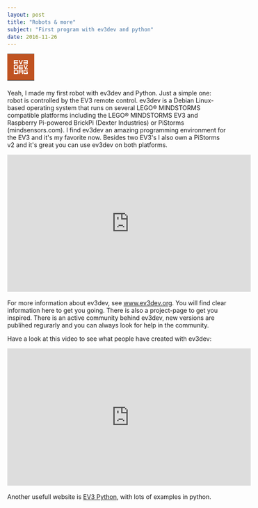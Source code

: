 ```yaml
---
layout: post
title: "Robots & more"
subject: "First program with ev3dev and python"
date: 2016-11-26
---
```


![ev3dev.org](/images/ev3dev-logo.png "ev3dev.org")<br><br>
Yeah, I made my first robot with ev3dev and Python. Just a simple one: 
robot is controlled by the EV3 remote control.
ev3dev is a Debian Linux-based operating system that runs on several 
LEGO® MINDSTORMS compatible platforms including the LEGO® MINDSTORMS EV3 
and Raspberry Pi-powered BrickPi (Dexter Industries) or PiStorms 
(mindsensors.com). I find ev3dev an amazing programming environment for 
the EV3 and it's my favorite now. Besides two EV3's I also own 
a PiStorms v2 and it's great you can use ev3dev on both platforms.

<iframe width="560" height="315"  src="https://www.youtube.com/embed/nv0SccB7Dq0" frameborder="0" allowfullscreen></iframe>

For more information about ev3dev, see 
<a href="https://www.ev3dev.org" target="_blank">www.ev3dev.org</a>.
You will find clear information here to get you going. There is also a project-page
to get you inspired. There is an active community behind ev3dev, new versions are publihed 
regurarly and you can always look for help in the community.

Have a look at this video to see what people have created with ev3dev:
<iframe width="560" height="315"  src="https://www.youtube.com/embed/0d0ktACCwT4" frameborder="0" allowfullscreen></iframe>

Another usefull website is 
<a href="https://sites.google.com/site/ev3python/" target="_blank">EV3 Python</a>, 
with lots of examples in python.
<br>
